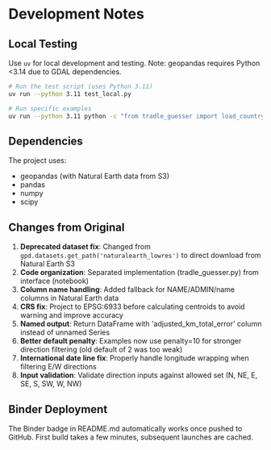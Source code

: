 # Development Notes

## Local Testing

Use `uv` for local development and testing. Note: geopandas requires Python <3.14 due to GDAL dependencies.

```bash
# Run the test script (uses Python 3.11)
uv run --python 3.11 test_local.py

# Run specific examples
uv run --python 3.11 python -c "from tradle_guesser import load_country_data; print(load_country_data()[0].head())"
```


## Dependencies

The project uses:
- geopandas (with Natural Earth data from S3)
- pandas
- numpy
- scipy

## Changes from Original

1. **Deprecated dataset fix**: Changed from `gpd.datasets.get_path('naturalearth_lowres')` to direct download from Natural Earth S3
2. **Code organization**: Separated implementation (tradle_guesser.py) from interface (notebook)
3. **Column name handling**: Added fallback for NAME/ADMIN/name columns in Natural Earth data
4. **CRS fix**: Project to EPSG:6933 before calculating centroids to avoid warning and improve accuracy
5. **Named output**: Return DataFrame with 'adjusted_km_total_error' column instead of unnamed Series
6. **Better default penalty**: Examples now use penalty=10 for stronger direction filtering (old default of 2 was too weak)
7. **International date line fix**: Properly handle longitude wrapping when filtering E/W directions
8. **Input validation**: Validate direction inputs against allowed set (N, NE, E, SE, S, SW, W, NW)

## Binder Deployment

The Binder badge in README.md automatically works once pushed to GitHub. First build takes a few minutes, subsequent launches are cached.
